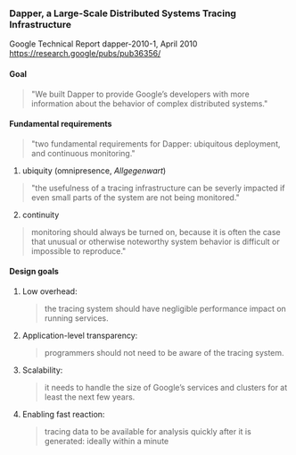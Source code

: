 ###  Dapper, a Large-Scale Distributed Systems Tracing Infrastructure
Google Technical Report dapper-2010-1, April 2010
https://research.google/pubs/pub36356/

#### Goal
> "We built Dapper to provide Google’s developers with more information about the behavior of complex distributed systems."

#### Fundamental requirements
> "two fundamental requirements for Dapper: ubiquitous deployment, and continuous monitoring."

1. ubiquity (omnipresence, *Allgegenwart*)
> "the usefulness of a tracing infrastructure can be severly impacted if even small parts of the system are not being monitored."
2. continuity
> monitoring should always be turned on, because it is often the case that unusual or otherwise noteworthy system behavior is difficult or impossible to reproduce."

#### Design goals
1. Low overhead: 
   > the tracing system should have negligible performance impact on running services.
2. Application-level transparency: 
   > programmers should not need to be aware of the tracing system.
3. Scalability:
   > it needs to handle the size of Google’s services and clusters for at least the next few years.
4. Enabling fast reaction:
   > tracing data to be available for analysis quickly after it is generated: ideally within a minute
